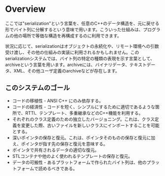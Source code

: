 # Overview
ここでは"serialization"という言葉を、任意のC++のデータ構造を、元に戻せる形でバイト列に分解するという意味で用います。こういった仕組みは、プログラムの他の場所で等価な構造を再構成するのに利用できます。

状況に応じて、serializationはオブジェクトの永続化や、リモート環境への引数受け渡し、その他の仕組みの実装に利用されるかもしれません。このserializationシステムでは、バイト列の特定の種類の表現を示す言葉として、archiveという言葉を用います。archiveには、バイナリデータ、テキストデータ、XML、その他ユーザ定義のarchiveなどが存在します。

## このシステムのゴール

- コードの移植性 - ANSI C++ にのみ依存する。
- コードの経済性 - コードを短く、シンプルにするために適切であるような箇所で、RTTI、テンプレート、多重継承などのC++機能を利用する。
- それぞれのクラス定義のための独立したバージョニング。これは、クラス定義を変更した際、古いファイルを新しいクラスにインポートすることを可能とする。
- 深いポインタの保存と復元。これは、ポインタそのものの保存と復元に加え、ポインタが指す先の保存と復元を意味する。
- ポインタで共有されるデータの適切な復元。
- STLコンテナや他のよく使われるテンプレートの保存と復元。
- データの可搬性 - あるプラットフォームで作られたバイト列は、他のプラットフォームで読めるべきである。

